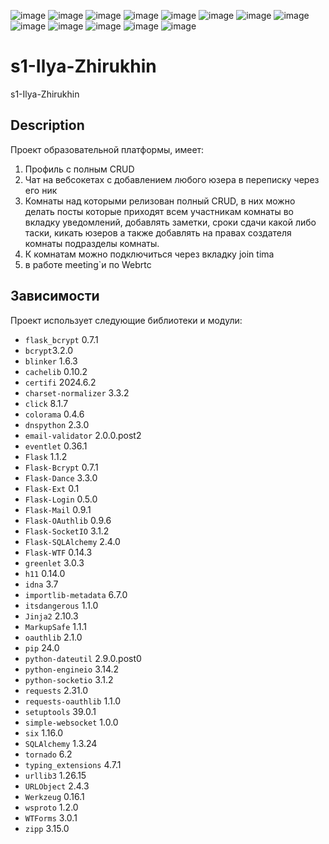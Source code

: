 ![image](https://github.com/ITIS-BISD/s1-Ilya-Zhirukhin/assets/99948155/e5deeaa0-b2f3-4b4c-b33a-9185659e0a36)
![image](https://github.com/ITIS-BISD/s1-Ilya-Zhirukhin/assets/99948155/c2823951-ae6e-495d-954a-d5b2e50a6b7e)
![image](https://github.com/ITIS-BISD/s1-Ilya-Zhirukhin/assets/99948155/60773ebe-c0c6-4bb8-8ed4-03975f9d1e78)
![image](https://github.com/ITIS-BISD/s1-Ilya-Zhirukhin/assets/99948155/066ee659-d4ae-4550-b4e6-206e60d80f17)
![image](https://github.com/ITIS-BISD/s1-Ilya-Zhirukhin/assets/99948155/a2d14629-ea65-4254-9ee9-c7f50c21013c)
![image](https://github.com/ITIS-BISD/s1-Ilya-Zhirukhin/assets/99948155/49c4784e-6302-4c57-8295-0b7682853fd8)
![image](https://github.com/ITIS-BISD/s1-Ilya-Zhirukhin/assets/99948155/b8748385-b6f6-4583-aceb-19046b646b4a)
![image](https://github.com/ITIS-BISD/s1-Ilya-Zhirukhin/assets/99948155/de47f6ee-cc9b-4890-982d-04313ca2b358)
![image](https://github.com/ITIS-BISD/s1-Ilya-Zhirukhin/assets/99948155/8f3f6c5f-9e9a-4758-8ba4-89c253f3544f)
![image](https://github.com/ITIS-BISD/s1-Ilya-Zhirukhin/assets/99948155/49cb9715-bc65-4a3f-aaab-8fa414b658b2)
![image](https://github.com/ITIS-BISD/s1-Ilya-Zhirukhin/assets/99948155/bb0aeb4b-73d3-4f65-b64c-d64fe81254b7)
![image](https://github.com/ITIS-BISD/s1-Ilya-Zhirukhin/assets/99948155/f4990dea-161d-4a32-9075-f4da18454e3a)
![image](https://github.com/ITIS-BISD/s1-Ilya-Zhirukhin/assets/99948155/962c60f8-0f6d-45c5-9686-0ee453371edc)




# s1-Ilya-Zhirukhin
s1-Ilya-Zhirukhin 
## Description
Проект образовательной платформы, имеет:
1. Профиль с полным CRUD
2. Чат на вебсокетах с добавлением любого юзера в переписку через его ник
3. Комнаты над которыми релизован полный CRUD, в них можно делать посты которые приходят всем участникам комнаты во вкладку уведомлений, добавлять заметки, сроки сдачи какой либо таски, кикать юзеров а также добавлять на правах создателя комнаты подразделы комнаты.
4. К комнатам можно подключиться через вкладку join tima
5. в работе meeting`и по Webrtc

 


## Зависимости

Проект использует следующие библиотеки и модули:

- `flask_bcrypt` 0.7.1
- `bcrypt`3.2.0
- `blinker` 1.6.3
- `cachelib` 0.10.2
- `certifi` 2024.6.2
- `charset-normalizer` 3.3.2
- `click` 8.1.7
- `colorama` 0.4.6
- `dnspython` 2.3.0
- `email-validator` 2.0.0.post2
- `eventlet` 0.36.1
- `Flask` 1.1.2
- `Flask-Bcrypt` 0.7.1
- `Flask-Dance` 3.3.0
- `Flask-Ext` 0.1
- `Flask-Login` 0.5.0
- `Flask-Mail` 0.9.1
- `Flask-OAuthlib` 0.9.6
- `Flask-SocketIO` 3.1.2
- `Flask-SQLAlchemy` 2.4.0
- `Flask-WTF` 0.14.3
- `greenlet` 3.0.3
- `h11` 0.14.0
- `idna` 3.7
- `importlib-metadata` 6.7.0
- `itsdangerous` 1.1.0
- `Jinja2` 2.10.3
- `MarkupSafe` 1.1.1
- `oauthlib` 2.1.0
- `pip` 24.0
- `python-dateutil` 2.9.0.post0
- `python-engineio` 3.14.2
- `python-socketio` 3.1.2
- `requests` 2.31.0
- `requests-oauthlib` 1.1.0
- `setuptools` 39.0.1
- `simple-websocket` 1.0.0
- `six` 1.16.0
- `SQLAlchemy` 1.3.24
- `tornado` 6.2
- `typing_extensions` 4.7.1
- `urllib3` 1.26.15
- `URLObject` 2.4.3
- `Werkzeug` 0.16.1
- `wsproto` 1.2.0
- `WTForms` 3.0.1
- `zipp` 3.15.0
